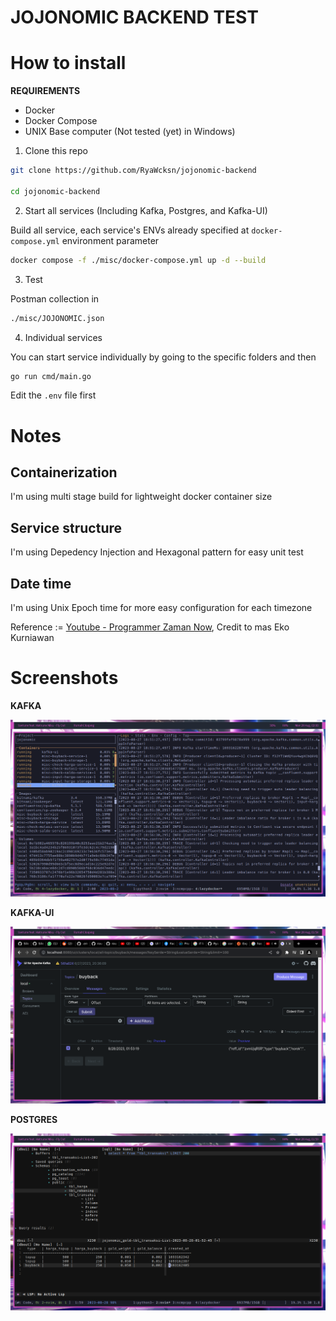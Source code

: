 # JOJONOMIC BACKEND TEST

# How to install

**REQUIREMENTS**

- Docker
- Docker Compose
- UNIX Base computer (Not tested (yet) in Windows)

1. Clone this repo
```sh
git clone https://github.com/RyaWcksn/jojonomic-backend

cd jojonomic-backend
```

2. Start all services (Including Kafka, Postgres, and Kafka-UI)

Build all service, each service's ENVs already specified at `docker-compose.yml` environment parameter

```sh
docker compose -f ./misc/docker-compose.yml up -d --build 
```

3. Test

Postman collection in

```sh
./misc/JOJONOMIC.json
```

4. Individual services

You can start service individually by going to the specific folders and then

```sh
go run cmd/main.go
```

Edit the `.env` file first 


# Notes

## Containerization

I'm using multi stage build for lightweight docker container size

## Service structure

I'm using Depedency Injection and Hexagonal pattern for easy unit test

## Date time

I'm using Unix Epoch time for more easy configuration for each timezone

Reference := [Youtube - Programmer Zaman Now](https://www.youtube.com/watch?v=nEOEvWm5yPA&t), Credit to mas Eko Kurniawan

# Screenshots

**KAFKA**

![Kafka](./misc/kafka.png)

**KAFKA-UI**

![Kafka-ui](./misc/kafka-ui.png)

**POSTGRES**

![Postgres](./misc/postgres.png)
